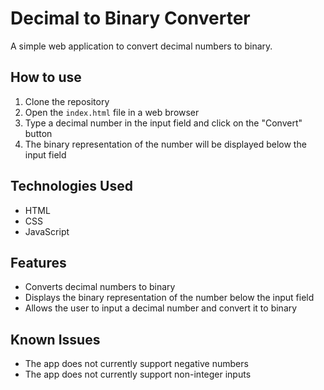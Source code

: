 # Decimal to Binary Converter

A simple web application to convert decimal numbers to binary.

## How to use

1. Clone the repository
2. Open the `index.html` file in a web browser
3. Type a decimal number in the input field and click on the "Convert" button
4. The binary representation of the number will be displayed below the input field

## Technologies Used

* HTML
* CSS
* JavaScript

## Features

* Converts decimal numbers to binary
* Displays the binary representation of the number below the input field
* Allows the user to input a decimal number and convert it to binary

## Known Issues

* The app does not currently support negative numbers
* The app does not currently support non-integer inputs
